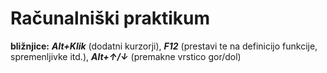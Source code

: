 # Računalniški praktikum
**bližnjice:** **_Alt+Klik_** (dodatni kurzorji), **_F12_** (prestavi te na definicijo funkcije, spremenljivke itd.), **_Alt+↑/↓_** (premakne vrstico gor/dol)

